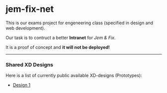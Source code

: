 # jem-fix-net
This is our exams project for engeneering class (specified in design and web development).

Our task is to contruct a better **Intranet** for _Jem &amp; Fix_.

It is a proof of concept and **it will not be deployed!**

---

### Shared XD Designs
Here is a list of currently public available XD-designs (Prototypes):
* [Design 1](https://xd.adobe.com/view/f42684a5-052a-4882-4721-cfa34fd6d9e1-8217/)
